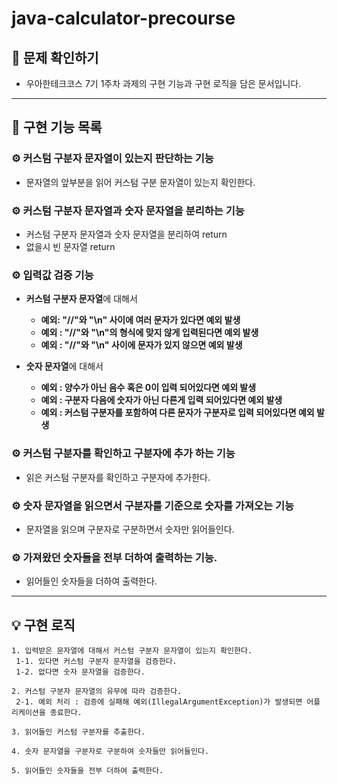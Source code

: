# java-calculator-precourse 

## 👀 문제 확인하기  
- 우아한테크코스 7기 1주차 과제의 구현 기능과 구현 로직을 담은 문서입니다.
---

## 📝 구현 기능 목록  

### ⚙️ 커스텀 구분자 문자열이 있는지 판단하는 기능
- 문자열의 앞부분을 읽어 커스텀 구분 문자열이 있는지 확인한다.

### ⚙️ 커스텀 구분자 문자열과 숫자 문자열을 분리하는 기능
- 커스텀 구분자 문자열과 숫자 문자열을 분리하여 return
- 없을시 빈 문자열 return

### ⚙️ 입력값 검증 기능 ️

- **커스텀 구분자 문자열**에 대해서
  - **예외: "//"와 "\n" 사이에 여러 문자가 있다면 예외 발생**
  - **예외 : "//"와 "\n"의 형식에 맞지 않게 입력된다면 예외 발생**
  - **예외 : "//"와 "\n" 사이에 문자가 있지 않으면 예외 발생**
  
- **숫자 문자열**에 대해서
  - **예외 : 양수가 아닌 음수 혹은 0이 입력 되어있다면 예외 발생**
  - **예외 : 구분자 다음에 숫자가 아닌 다른게 입력 되어있다면 예외 발생**
  - **예외 : 커스텀 구분자를 포함하여 다른 문자가 구분자로 입력 되어있다면 예외 발생**

### ⚙️ 커스텀 구분자를 확인하고 구분자에 추가 하는 기능
- 읽은 커스텀 구분자를 확인하고 구분자에 추가한다.

### ⚙️ 숫자 문자열을 읽으면서 구분자를 기준으로 숫자를 가져오는 기능
- 문자열을 읽으며 구분자로 구분하면서 숫자만 읽어들인다.

### ⚙️ 가져왔던 숫자들을 전부 더하여 출력하는 기능.
- 읽어들인 숫자들을 더하여 출력한다.
---

## 💡 구현 로직
~~~
1. 입력받은 문자열에 대해서 커스텀 구분자 문자열이 있는지 확인한다.
 1-1. 있다면 커스텀 구분자 문자열을 검증한다.
 1-2. 없다면 숫자 문자열을 검증한다. 
 
2. 커스텀 구분자 문자열의 유무에 따라 검증한다.
 2-1. 예외 처리 : 검증에 실패해 예외(IllegalArgumentException)가 발생되면 어플리케이션을 종료한다.

3. 읽어들인 커스텀 구분자를 추출한다.

4. 숫자 문자열을 구분자로 구분하여 숫자들만 읽어들인다.  

5. 읽어들인 숫자들을 전부 더하여 출력한다.
~~~
